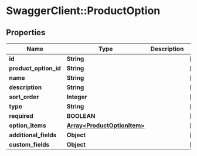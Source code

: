 # SwaggerClient::ProductOption

## Properties
Name | Type | Description | Notes
------------ | ------------- | ------------- | -------------
**id** | **String** |  | [optional] 
**product_option_id** | **String** |  | [optional] 
**name** | **String** |  | [optional] 
**description** | **String** |  | [optional] 
**sort_order** | **Integer** |  | [optional] 
**type** | **String** |  | [optional] 
**required** | **BOOLEAN** |  | [optional] 
**option_items** | [**Array&lt;ProductOptionItem&gt;**](ProductOptionItem.md) |  | [optional] 
**additional_fields** | **Object** |  | [optional] 
**custom_fields** | **Object** |  | [optional] 


